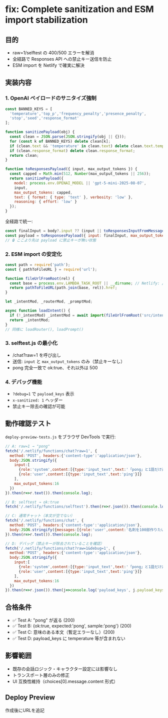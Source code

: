 # fix: Complete sanitization and ESM import stabilization

## 目的
- raw=1/selftest の 400/500 エラーを解消
- 全経路で Responses API への禁止キー送信を防止
- ESM import を Netlify で確実に解決

## 実装内容

### 1. OpenAI ペイロードのサニタイズ強制

```javascript
const BANNED_KEYS = [
  'temperature','top_p','frequency_penalty','presence_penalty',
  'stop','seed','response_format'
];

function sanitizePayload(obj) {
  const clean = JSON.parse(JSON.stringify(obj || {}));
  for (const k of BANNED_KEYS) delete clean[k];
  if (clean.text && 'temperature' in clean.text) delete clean.text.temperature;
  if (clean.response_format) delete clean.response_format;
  return clean;
}

function toResponsesPayload({ input, max_output_tokens }) {
  const capped = Math.min(512, Number(max_output_tokens || 256));
  return sanitizePayload({
    model: process.env.OPENAI_MODEL || 'gpt-5-mini-2025-08-07',
    input,
    max_output_tokens: capped,
    text: { format: { type: 'text' }, verbosity: 'low' },
    reasoning: { effort: 'low' }
  });
}
```

全経路で統一:
```javascript
const finalInput = body?.input ?? (input || toResponsesInputFromMessages(body?.messages || []));
const payload = toResponsesPayload({ input: finalInput, max_output_tokens: body?.max_output_tokens });
// 🔒 ここより先は payload に禁止キーが無い状態
```

### 2. ESM import の安定化

```javascript
const path = require('path');
const { pathToFileURL } = require('url');

function fileUrlFromRoot(rel) {
  const base = process.env.LAMBDA_TASK_ROOT || __dirname; // Netlify: /var/task
  return pathToFileURL(path.join(base, rel)).href;
}

let _intentMod, _routerMod, _promptMod;

async function loadIntent() {
  if (!_intentMod) _intentMod = await import(fileUrlFromRoot('src/intent/intent-classifier.mjs'));
  return _intentMod;
}
// 同様に loadRouter(), loadPrompt()
```

### 3. selftest.js の最小化

- /chat?raw=1 を呼び出し
- 送信: `input` と `max_output_tokens` のみ（禁止キーなし）
- pong 完全一致で ok:true、それ以外は 500

### 4. デバッグ機能

- `?debug=1` で `payload_keys` 表示
- `x-sanitized: 1` ヘッダー
- 禁止キー除去の確認が可能

## 動作確認テスト

`deploy-preview-tests.js` をブラウザ DevTools で実行:

```javascript
// A: raw=1 → "pong"
fetch('/.netlify/functions/chat?raw=1', {
  method:'POST', headers:{'content-type':'application/json'},
  body:JSON.stringify({
    input:[
      {role:'system',content:[{type:'input_text',text:'「pong」と1語だけ返す'}]},
      {role:'user',content:[{type:'input_text',text:'ping'}]}
    ],
    max_output_tokens:16
  })
}).then(r=>r.text()).then(console.log);

// B: selftest → ok:true
fetch('/.netlify/functions/selftest').then(r=>r.json()).then(console.log);

// C: 通常チャット（本文が空でない）
fetch('/.netlify/functions/chat', {
  method:'POST', headers:{'content-type':'application/json'},
  body:JSON.stringify({messages:[{role:'user',content:'名刺を100部作りたい'}]})
}).then(r=>r.text()).then(console.log);

// D: デバッグ（禁止キーが除去されていることを確認）
fetch('/.netlify/functions/chat?raw=1&debug=1', {
  method:'POST', headers:{'content-type':'application/json'},
  body:JSON.stringify({
    input:[
      {role:'system',content:[{type:'input_text',text:'「pong」と1語だけ返す'}]},
      {role:'user',content:[{type:'input_text',text:'ping'}]}
    ],
    max_output_tokens:16
  })
}).then(r=>r.json()).then(j=>console.log('payload_keys', j.payload_keys));
```

## 合格条件

- ✅ Test A: "pong" が返る (200)
- ✅ Test B: {ok:true, expected:'pong', sample:'pong'} (200)
- ✅ Test C: 意味のある本文（暫定エラーなし）(200)
- ✅ Test D: payload_keys に temperature 等が含まれない

## 影響範囲

- 既存の会話ロジック・キャラクター設定には影響なし
- トランスポート層のみの修正
- UI 互換性維持（choices[0].message.content 形式）

## Deploy Preview

作成後にURLを追記